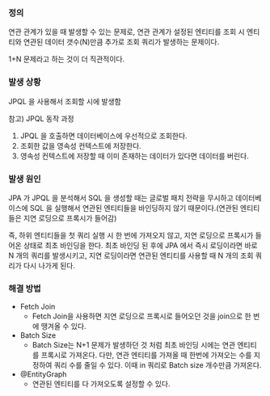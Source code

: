 ### 정의

연관 관계가 있을 때 발생할 수 있는 문제로, 연관 관계가 설정된 엔티티를 조회 시 엔티티와 연관된 데이터 갯수(N)만큼 추가로 조회 쿼리가 발생하는 문제이다.

1+N 문제라고 하는 것이 더 직관적이다.

### 발생 상황

JPQL 을 사용해서 조회할 시에 발생함

참고) JPQL 동작 과정

1. JPQL 을 호출하면 데이터베이스에 우선적으로 조회한다.
2. 조회한 값을 영속성 컨텍스트에 저장한다.
3. 영속성 컨텍스트에 저장할 때 이미 존재하는 데이터가 있다면 데이터를 버린다.

### 발생 원인

JPA 가 JPQL 을 분석해서 SQL 을 생성할 때는 글로벌 패치 전략을 무시하고 데이터베이스에 SQL 을 실행해서 연관된 엔티티들을 바인딩하지 않기 때문이다.(연관된 엔티티들은 지연 로딩으로 프록시가 들어감)

즉, 하위 엔티티들을 첫 쿼리 실행 시 한 번에 가져오지 않고, 지연 로딩으로 프록시가 들어온 상태로 최초 바인딩을 한다. 최초 바인딩 된 후에 JPA 에서 즉시 로딩이라면 바로 N 개의 쿼리를 발생시키고, 지연 로딩이라면 연관된 엔티티를 사용할 때 N 개의 조회 쿼리가 다시 나가게 된다.

### 해결 방법

- Fetch Join
    - Fetch Join을 사용하면 지연 로딩으로 프록시로 들어오던 것을 join으로 한 번에 땡겨올 수 있다.
- Batch Size
    - Batch Size는 N+1 문제가 발생하던 것 처럼 최초 바인딩 시에는 연관 엔티티를 프록시로 가져온다. 다만, 연관 엔티티를 가져올 때 한번에 가져오는 수를 지정하여 쿼리 수를 줄일 수 있다. 이때 in 쿼리로 Batch size 개수만큼 가져온다.
- @EntityGraph
    - 연관된 엔티티를 다 가져오도록 설정할 수 있다.
